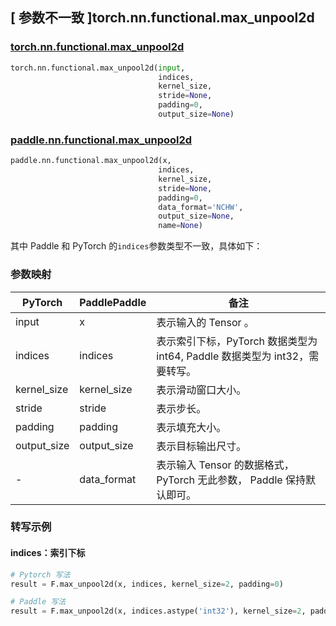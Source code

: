 ## [ 参数不一致 ]torch.nn.functional.max_unpool2d

### [torch.nn.functional.max_unpool2d](https://pytorch.org/docs/stable/generated/torch.nn.functional.max_unpool2d.html?highlight=max_unpool2d#torch.nn.functional.max_unpool2d)

```python
torch.nn.functional.max_unpool2d(input,
                                 indices,
                                 kernel_size,
                                 stride=None,
                                 padding=0,
                                 output_size=None)
```

### [paddle.nn.functional.max_unpool2d](https://www.paddlepaddle.org.cn/documentation/docs/zh/api/paddle/nn/functional/max_unpool2d_cn.html)

```python
paddle.nn.functional.max_unpool2d(x,
                                 indices,
                                 kernel_size,
                                 stride=None,
                                 padding=0,
                                 data_format='NCHW',
                                 output_size=None,
                                 name=None)
```

其中 Paddle 和 PyTorch 的`indices`参数类型不一致，具体如下：
### 参数映射
| PyTorch       | PaddlePaddle | 备注                                                   |
| ------------- | ------------ | ------------------------------------------------------ |
| input           | x           | 表示输入的 Tensor 。               |
| indices           | indices           | 表示索引下标，PyTorch 数据类型为 int64, Paddle 数据类型为 int32，需要转写。                 |
| kernel_size           | kernel_size           | 表示滑动窗口大小。               |
| stride           | stride           | 表示步长。               |
| padding           | padding           | 表示填充大小。               |
| output_size           | output_size           | 表示目标输出尺寸。               |
| -           | data_format           | 表示输入 Tensor 的数据格式， PyTorch 无此参数， Paddle 保持默认即可。               |

### 转写示例
#### indices：索引下标
```python
# Pytorch 写法
result = F.max_unpool2d(x, indices, kernel_size=2, padding=0)

# Paddle 写法
result = F.max_unpool2d(x, indices.astype('int32'), kernel_size=2, padding=0)
```
